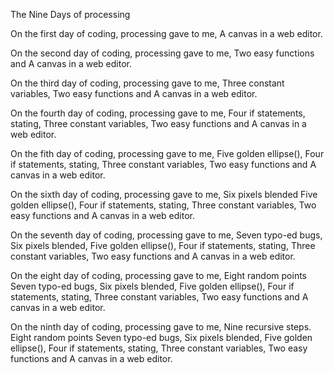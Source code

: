 The Nine Days of processing

On the first day of coding, processing gave to me,
  A canvas in a web editor.

On the second day of coding, processing gave to me,
  Two easy functions and 
  A canvas in a web editor.

On the third day of coding, processing gave to me,
  Three constant variables, 
  Two easy functions and 
  A canvas in a web editor.

On the fourth day of coding, processing gave to me,
  Four if statements, stating,
  Three constant variables, 
  Two easy functions and 
  A canvas in a web editor.
  
On the fith day of coding, processing gave to me,
  Five golden ellipse(),
  Four if statements, stating,
  Three constant variables, 
  Two easy functions and 
  A canvas in a web editor.

On the sixth day of coding, processing gave to me,
  Six pixels blended
  Five golden ellipse(),
  Four if statements, stating,
  Three constant variables, 
  Two easy functions and 
  A canvas in a web editor.

On the seventh day of coding, processing gave to me,
  Seven typo-ed bugs,
  Six pixels blended, 
  Five golden ellipse(),
  Four if statements, stating,
  Three constant variables, 
  Two easy functions and 
  A canvas in a web editor.

On the eight day of coding, processing gave to me,
  Eight random points
  Seven typo-ed bugs,
  Six pixels blended, 
  Five golden ellipse(),
  Four if statements, stating,
  Three constant variables, 
  Two easy functions and 
  A canvas in a web editor.

On the ninth day of coding, processing gave to me,
  Nine recursive steps.
  Eight random points
  Seven typo-ed bugs,
  Six pixels blended, 
  Five golden ellipse(),
  Four if statements, stating,
  Three constant variables, 
  Two easy functions and 
  A canvas in a web editor.

